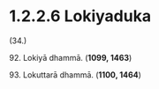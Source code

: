 

# 1.2.2.6 Lokiyaduka





(34.)

92\. Lokiyā dhammā. (**1099, 1463**)

93\. Lokuttarā dhammā. (**1100, 1464**)



